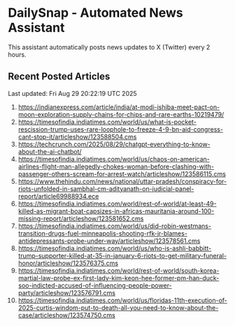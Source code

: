 # DailySnap - Automated News Assistant

This assistant automatically posts news updates to X (Twitter) every 2 hours.

## Recent Posted Articles

Last updated: Fri Aug 29 20:22:19 UTC 2025

1. https://indianexpress.com/article/india/at-modi-ishiba-meet-pact-on-moon-exploration-supply-chains-for-chips-and-rare-earths-10219479/
2. https://timesofindia.indiatimes.com/world/us/what-is-pocket-rescission-trump-uses-rare-loophole-to-freeze-4-9-bn-aid-congress-cant-stop-it/articleshow/123588504.cms
3. https://techcrunch.com/2025/08/29/chatgpt-everything-to-know-about-the-ai-chatbot/
4. https://timesofindia.indiatimes.com/world/us/chaos-on-american-airlines-flight-man-allegedly-chokes-woman-before-clashing-with-passenger-others-scream-for-arrest-watch/articleshow/123586115.cms
5. https://www.thehindu.com/news/national/uttar-pradesh/conspiracy-for-riots-unfolded-in-sambhal-cm-adityanath-on-judicial-panel-report/article69988934.ece
6. https://timesofindia.indiatimes.com/world/rest-of-world/at-least-49-killed-as-migrant-boat-capsizes-in-africas-mauritania-around-100-missing-report/articleshow/123581652.cms
7. https://timesofindia.indiatimes.com/world/us/did-robin-westmans-transition-drugs-fuel-minneapolis-shooting-rfk-jr-blames-antidepressants-probe-under-way/articleshow/123578561.cms
8. https://timesofindia.indiatimes.com/world/us/who-is-ashli-babbitt-trump-supporter-killed-at-35-in-january-6-riots-to-get-military-funeral-honor/articleshow/123576375.cms
9. https://timesofindia.indiatimes.com/world/rest-of-world/south-korea-martial-law-probe-ex-first-lady-kim-keon-hee-former-pm-han-duck-soo-indicted-accused-of-influencing-people-power-party/articleshow/123576791.cms
10. https://timesofindia.indiatimes.com/world/us/floridas-11th-execution-of-2025-curtis-windom-put-to-death-all-you-need-to-know-about-the-case/articleshow/123574750.cms
